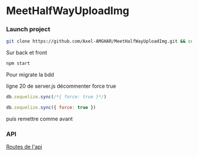 # MeetHalfWayUploadImg

### Launch project

```bash
git clone https://github.com/Axel-AMGHAR/MeetHalfWayUploadImg.git && cd MeetHalfWayUploadImg && cd back && npm install pm2 && npm install && cd ../front && npm install
```

Sur back et front
```bash
npm start 
```
Pour migrate la bdd

ligne 20 de server.js décommenter force true

```js
db.sequelize.sync(/*{ force: true }*/)
```

```js
db.sequelize.sync({ force: true })
```
puis remettre comme avant

### API

[Routes de l'api](https://documenter.getpostman.com/view/9849951/TWDUqJXN)

